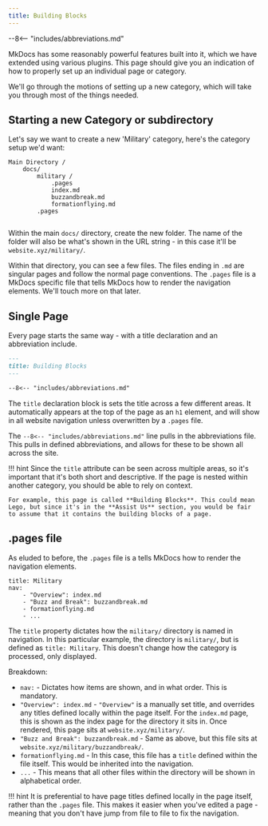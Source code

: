 ```yaml
---
title: Building Blocks
---
```


--8<-- "includes/abbreviations.md"

MkDocs has some reasonably powerful features built into it, which we have extended using various plugins. This page should give you an indication of how to properly set up an individual page or category.

We'll go through the motions of setting up a new category, which will take you through most of the things needed.


## Starting a new Category or subdirectory

Let's say we want to create a new 'Military' category, here's the category setup we'd want:

```
Main Directory /
    docs/
        military /
            .pages
            index.md
            buzzandbreak.md
            formationflying.md
        .pages
    
```

Within the main `docs/` directory, create the new folder. The name of the folder will also be what's shown in the URL string - in this case it'll be `website.xyz/military/`. 

Within that directory, you can see a few files. The files ending in `.md` are singular pages and follow the normal page conventions. The `.pages` file is a MkDocs specific file that tells MkDocs how to render the navigation elements. We'll touch more on that later.


## Single Page

Every page starts the same way - with a title declaration and an abbreviation include.

``` markdown
---
title: Building Blocks
---

--8<-- "includes/abbreviations.md" 

```

The `title` declaration block is sets the title across a few different areas. It automatically appears at the top of the page as an `h1` element, and will show in all website navigation unless overwritten by a `.pages` file.

The `--8<-- "includes/abbreviations.md"` line pulls in the abbreviations file. This pulls in defined abbreviations, and allows for these to be shown all across the site.

!!! hint
    Since the `title` attribute can be seen across multiple areas, so it's important that it's both short and descriptive. If the page is nested within another category, you should be able to rely on context. 

    For example, this page is called **Building Blocks**. This could mean Lego, but since it's in the **Assist Us** section, you would be fair to assume that it contains the building blocks of a page.


## .pages file

As eluded to before, the `.pages` file is a tells MkDocs how to render the navigation elements. 

```
title: Military
nav:
    - "Overview": index.md
    - "Buzz and Break": buzzandbreak.md
    - formationflying.md
    - ...
```

The `title` property dictates how the `military/` directory is named in navigation. In this particular example, the directory is `military/`, but is defined as `title: Military`. This doesn't change how the category is processed, only displayed.

Breakdown:

* `nav:` - Dictates how items are shown, and in what order. This is mandatory.
* `"Overview": index.md` - `"Overview"` is a manually set title, and overrides any titles defined locally within the page itself. For the `index.md` page, this is shown as the index page for the directory it sits in. Once rendered, this page sits at `website.xyz/military/`.
* `"Buzz and Break": buzzandbreak.md` - Same as above, but this file sits at `website.xyz/military/buzzandbreak/`.
* `formationflying.md` - In this case, this file has a `title` defined within the file itself. This would be inherited into the navigation.
* `...` - This means that all other files within the directory will be shown in alphabetical order.

!!! hint
    It is preferential to have page titles defined locally in the page itself, rather than the `.pages` file. This makes it easier when you've edited a page - meaning that you don't have jump from file to file to fix the navigation.